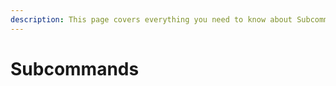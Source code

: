 ```yaml
---
description: This page covers everything you need to know about Subcommands!
---
```


# Subcommands

